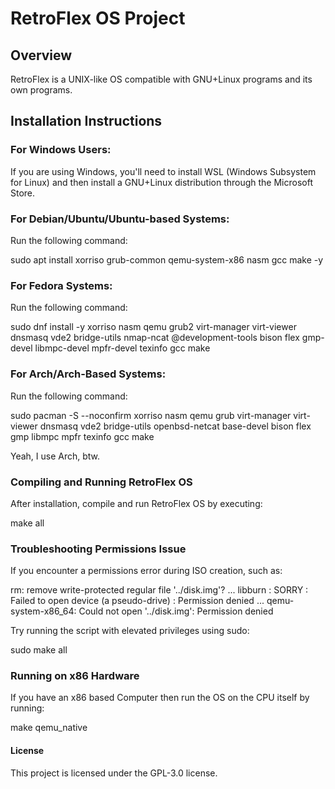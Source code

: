 # RetroFlex OS Project

## Overview
RetroFlex is a UNIX-like OS compatible with GNU+Linux programs and its own programs.

## Installation Instructions

### For Windows Users:
If you are using Windows, you'll need to install WSL (Windows Subsystem for Linux) and then install a GNU+Linux distribution through the Microsoft Store.

### For Debian/Ubuntu/Ubuntu-based Systems:
Run the following command:

sudo apt install xorriso grub-common qemu-system-x86 nasm gcc make -y

### For Fedora Systems:

Run the following command:

sudo dnf install -y xorriso nasm qemu grub2 virt-manager virt-viewer dnsmasq vde2 bridge-utils nmap-ncat @development-tools bison flex gmp-devel libmpc-devel mpfr-devel texinfo gcc make

### For Arch/Arch-Based Systems:

Run the following command:

sudo pacman -S --noconfirm xorriso nasm qemu grub virt-manager virt-viewer dnsmasq vde2 bridge-utils openbsd-netcat base-devel bison flex gmp libmpc mpfr texinfo gcc make

Yeah, I use Arch, btw.

### Compiling and Running RetroFlex OS

After installation, compile and run RetroFlex OS by executing:

make all

### Troubleshooting Permissions Issue

If you encounter a permissions error during ISO creation, such as:

rm: remove write-protected regular file '../disk.img'?
...
libburn : SORRY : Failed to open device (a pseudo-drive) : Permission denied
...
qemu-system-x86_64: Could not open '../disk.img': Permission denied

Try running the script with elevated privileges using sudo:

sudo make all

### Running on x86 Hardware

If you have an x86 based Computer then run the OS on the CPU itself by running:

make qemu_native

#### License

This project is licensed under the GPL-3.0 license.